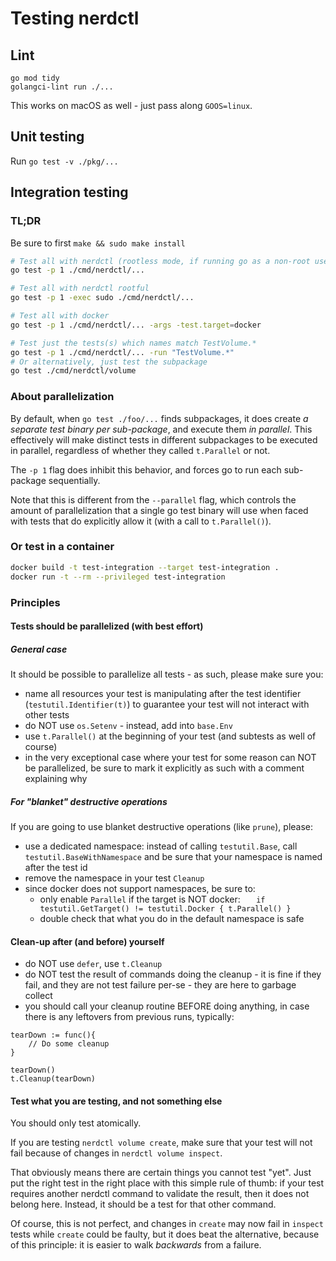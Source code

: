 # Testing nerdctl

## Lint

```
go mod tidy
golangci-lint run ./...
```

This works on macOS as well - just pass along `GOOS=linux`.

## Unit testing

Run `go test -v ./pkg/...`

## Integration testing

### TL;DR

Be sure to first `make && sudo make install`

```bash
# Test all with nerdctl (rootless mode, if running go as a non-root user)
go test -p 1 ./cmd/nerdctl/...

# Test all with nerdctl rootful
go test -p 1 -exec sudo ./cmd/nerdctl/...

# Test all with docker
go test -p 1 ./cmd/nerdctl/... -args -test.target=docker

# Test just the tests(s) which names match TestVolume.*
go test -p 1 ./cmd/nerdctl/... -run "TestVolume.*"
# Or alternatively, just test the subpackage
go test ./cmd/nerdctl/volume
```

### About parallelization

By default, when `go test ./foo/...` finds subpackages, it does create _a separate test binary
per sub-package_, and execute them _in parallel_.
This effectively will make distinct tests in different subpackages to be executed in
parallel, regardless of whether they called `t.Parallel` or not.

The `-p 1` flag does inhibit this behavior, and forces go to run each sub-package
sequentially.

Note that this is different from the `--parallel` flag, which controls the amount of
parallelization that a single go test binary will use when faced with tests that do
explicitly allow it (with a call to `t.Parallel()`).

### Or test in a container

```bash
docker build -t test-integration --target test-integration .
docker run -t --rm --privileged test-integration
```

### Principles

#### Tests should be parallelized (with best effort)

##### General case

It should be possible to parallelize all tests - as such, please make sure you:
- name all resources your test is manipulating after the test identifier (`testutil.Identifier(t)`)
to guarantee your test will not interact with other tests
- do NOT use `os.Setenv` - instead, add into `base.Env`
- use `t.Parallel()` at the beginning of your test (and subtests as well of course)
- in the very exceptional case where your test for some reason can NOT be parallelized, be sure to mark it explicitly as such
with a comment explaining why

##### For "blanket" destructive operations

If you are going to use blanket destructive operations (like `prune`), please:
- use a dedicated namespace: instead of calling `testutil.Base`, call `testutil.BaseWithNamespace` 
and be sure that your namespace is named after the test id
- remove the namespace in your test `Cleanup`
- since docker does not support namespaces, be sure to:
  - only enable `Parallel` if the target is NOT docker: `	if testutil.GetTarget() != testutil.Docker { t.Parallel() }`
  - double check that what you do in the default namespace is safe

#### Clean-up after (and before) yourself

- do NOT use `defer`, use `t.Cleanup`
- do NOT test the result of commands doing the cleanup - it is fine if they fail, 
and they are not test failure per-se - they are here to garbage collect
- you should call your cleanup routine BEFORE doing anything, in case there is any 
leftovers from previous runs, typically:
```
tearDown := func(){
    // Do some cleanup
}

tearDown()
t.Cleanup(tearDown)
```

#### Test what you are testing, and not something else

You should only test atomically.

If you are testing `nerdctl volume create`, make sure that your test will not fail
because of changes in `nerdctl volume inspect`.

That obviously means there are certain things you cannot test "yet".
Just put the right test in the right place with this simple rule of thumb:
if your test requires another nerdctl command to validate the result, then it does
not belong here. Instead, it should be a test for that other command.

Of course, this is not perfect, and changes in `create` may now fail in `inspect` tests 
while `create` could be faulty, but it does beat the alternative, because of this principle:
it is easier to walk *backwards* from a failure.
